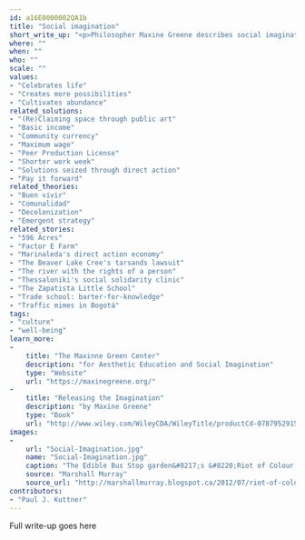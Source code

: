 ```yaml
---
id: a16E0000002QA1b
title: "Social imagination"
short_write_up: "<p>Philosopher Maxine Greene describes social imagination as the ability to “look at the world as if it could be otherwise.” It is the capacity, both creative and moral, to envision alternative possibilities for our communities and our world. The social imagination makes social change possible because an understanding of what might be gives us a perspective from which to challenge things as they are, as well as the hope and determination we need to build something different. To develop our social imaginations is to become more “wide-awake” to injustice in the world, a vital first step in inspiring us to change it.</p>"
where: ""
when: ""
who: ""
scale: ""
values:
- "Celebrates life"
- "Creates more possibilities"
- "Cultivates abundance"
related_solutions:
- "(Re)Claiming space through public art"
- "Basic income"
- "Community currency"
- "Maximum wage"
- "Peer Production License"
- "Shorter work week"
- "Solutions seized through direct action"
- "Pay it forward"
related_theories:
- "Buen vivir"
- "Comunalidad"
- "Decolonization"
- "Emergent strategy"
related_stories:
- "596 Acres"
- "Factor E Farm"
- "Marinaleda's direct action economy"
- "The Beaver Lake Cree's tarsands lawsuit"
- "The river with the rights of a person"
- "Thessaloniki's social solidarity clinic"
- "The Zapatista Little School"
- "Trade school: barter-for-knowledge"
- "Traffic mimes in Bogotá"
tags:
- "culture"
- "well-being"
learn_more:
-
    title: "The Maxinne Green Center"
    description: "for Aesthetic Education and Social Imagination"
    type: "Website"
    url: "https://maxinegreene.org/"
-
    title: "Releasing the Imagination"
    description: "by Maxine Greene"
    type: "Book"
    url: "http://www.wiley.com/WileyCDA/WileyTitle/productCd-0787952915.html"
images:
-
    url: "Social-Imagination.jpg"
    name: "Social-Imagination.jpg"
    caption: "The Edible Bus Stop garden&#8217;s &#8220;Riot of Colour,&#8221; park bench designed by Will Sandy."
    source: "Marshall Murray"
    source_url: "http://marshallmurray.blogspot.ca/2012/07/riot-of-colour-rhs-goes-all-guerilla.html"
contributors:
- "Paul J. Kuttner"
---
```

Full write-up goes here
